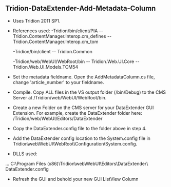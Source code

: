 Tridion-DataExtender-Add-Metadata-Column
------------------------
- Uses Tridion 2011 SP1.  
- References used:
    -Tridion/bin/client/PIA
    -- Tridion.ContentManager.Interop.cm_defines
    -- Tridion.ContentManager.Interop.cm_tom
    
    -Tridion/bin/client
    -- Tridion.Common
    
    -Tridion/web/WebUI/WebRoot/bin
    -- Tridion.Web.UI.Core
    -- Tridion.Web.UI.Models.TCM54
    
- Set the metadata fieldname.  Open the AddMetadataColumn.cs file, change 'article_number' to your fieldname.
- Compile.  Copy ALL files in the VS output folder (/bin/Debug) to the CMS Server at /Tridion/web/WebUI/WebRoot/bin.
- Create a new Folder on the CMS server for your DataExtender GUI Extension.  For example, create the DataExtender folder here: /Tridion/web/WebUI/Editors/DataExtender 
- Copy the DataExtender.config file to the folder above in step 4.
- Add the DataExtender config location to the System.config file in Tridion\web\WebUI\WebRoot\Configuration\System.config.
- DLLS used:

<editors default="CME">
  ...
  <editor name="DataExtender">
    <!-- DLL Files for DataExtender to be deployed to /Tridion/web/WebUI/WebRoot/bin -->
    <installpath>
     C:\Program Files (x86)\Tridion\web\WebUI\Editors\DataExtender\
    </installpath>
    <configuration>DataExtender.config</configuration>
    <vdir/>
  </editor>
</editors>

-  Refresh the GUI and behold your new GUI ListView Column

